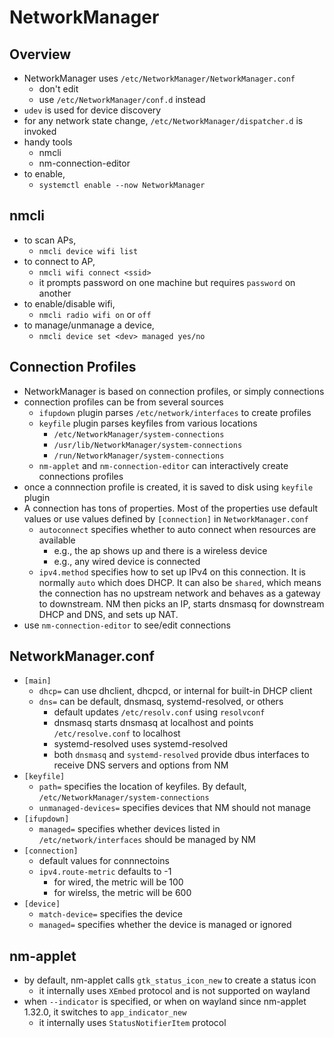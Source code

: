 NetworkManager
==============

## Overview

- NetworkManager uses `/etc/NetworkManager/NetworkManager.conf`
  - don't edit
  - use `/etc/NetworkManager/conf.d` instead
- `udev` is used for device discovery
- for any network state change, `/etc/NetworkManager/dispatcher.d` is invoked
- handy tools
  - nmcli
  - nm-connection-editor
- to enable,
  - `systemctl enable --now NetworkManager`

## nmcli

- to scan APs,
  - `nmcli device wifi list`
- to connect to AP,
  - `nmcli wifi connect <ssid>`
  - it prompts password on one machine but requires `password` on another
- to enable/disable wifi,
  - `nmcli radio wifi on` or `off`
- to manage/unmanage a device,
  - `nmcli device set <dev> managed yes/no`

## Connection Profiles

- NetworkManager is based on connection profiles, or simply connections
- connection profiles can be from several sources
  - `ifupdown` plugin parses `/etc/network/interfaces` to create profiles
  - `keyfile` plugin parses keyfiles from various locations
    - `/etc/NetworkManager/system-connections`
    - `/usr/lib/NetworkManager/system-connections`
    - `/run/NetworkManager/system-connections`
  - `nm-applet` and `nm-connection-editor` can interactively create
    connections profiles
- once a connnection profile is created, it is saved to disk using `keyfile`
  plugin
- A connection has tons of properties.  Most of the properties use default
  values or use values defined by `[connection]` in `NetworkManager.conf`
  - `autoconnect` specifies whether to auto connect when resources are
    available
    - e.g., the ap shows up and there is a wireless device
    - e.g., any wired device is connected
  - `ipv4.method` specifies how to set up IPv4 on this connection.  It is
    normally `auto` which does DHCP.  It can also be `shared`, which means the
    connection has no upstream network and behaves as a gateway to downstream.
    NM then picks an IP, starts dnsmasq for downstream DHCP and DNS, and sets
    up NAT.
- use `nm-connection-editor` to see/edit connections

## NetworkManager.conf

- `[main]`
  - `dhcp=` can use dhclient, dhcpcd, or internal for built-in DHCP client
  - `dns=` can be default, dnsmasq, systemd-resolved, or others
    - default updates `/etc/resolv.conf` using `resolvconf`
    - dnsmasq starts dnsmasq at localhost and points `/etc/resolve.conf` to
      localhost
    - systemd-resolved uses systemd-resolved
    - both `dnsmasq` and `systemd-resolved` provide dbus interfaces to receive
      DNS servers and options from NM
- `[keyfile]`
  - `path=` specifies the location of keyfiles.  By default,
    `/etc/NetworkManager/system-connections`
  - `unmanaged-devices=` specifies devices that NM should not manage
- `[ifupdown]`
  - `managed=` specifies whether devices listed in `/etc/network/interfaces`
    should be managed by NM
- `[connection]`
  - default values for connnectoins
  - `ipv4.route-metric` defaults to -1
    - for wired, the metric will be 100
    - for wirelss, the metric will be 600
- `[device]`
  - `match-device=` specifies the device
  - `managed=` specifies whether the device is managed or ignored

## nm-applet

- by default, nm-applet calls `gtk_status_icon_new` to create a status icon
  - it internally uses `XEmbed` protocol and is not supported on wayland
- when `--indicator` is specified, or when on wayland since nm-applet 1.32.0,
  it switches to `app_indicator_new`
  - it internally uses `StatusNotifierItem` protocol
